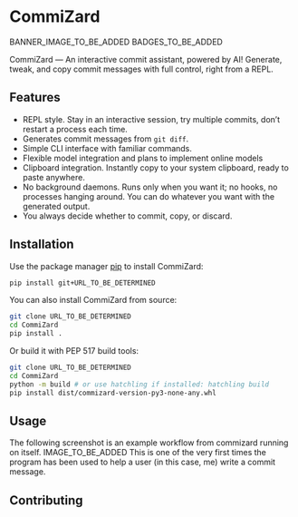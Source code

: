 # CommiZard

BANNER_IMAGE_TO_BE_ADDED
BADGES_TO_BE_ADDED

CommiZard — An interactive commit assistant, powered by AI!
Generate, tweak, and copy commit messages with full control, right from a REPL.

## Features

- REPL style. Stay in an interactive session, try multiple commits, don’t
  restart a process each time.
- Generates commit messages from `git diff`.
- Simple CLI interface with familiar commands.
- Flexible model integration and plans to implement online models
- Clipboard integration. Instantly copy to your system clipboard, ready to
  paste anywhere.
- No background daemons. Runs only when you want it; no hooks, no processes
  hanging around. You can do whatever you want with the generated output.
- You always decide whether to commit, copy, or discard.

## Installation

Use the package manager [pip](https://pip.pypa.io/en/stable/) to install
CommiZard:

```bash
pip install git+URL_TO_BE_DETERMINED
```

You can also install CommiZard from source:

```bash
git clone URL_TO_BE_DETERMINED
cd CommiZard
pip install .
```

Or build it with PEP 517 build tools:

```bash
git clone URL_TO_BE_DETERMINED
cd CommiZard
python -m build # or use hatchling if installed: hatchling build
pip install dist/commizard-version-py3-none-any.whl 
```

## Usage

The following screenshot is an example workflow from commizard running on
itself.
IMAGE_TO_BE_ADDED
This is one of the very first times the program has been used to help a user
(in this case, me) write a commit message.

## Contributing
